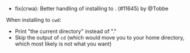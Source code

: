 - fix(crwa): Better handling of installing to . (#11645) by @Tobbe

When installing to `cwd`:
 * Print "the current directory" instead of "."
 * Skip the output of `cd` (which would move you to your home directory, which
   most likely is not what you want)
